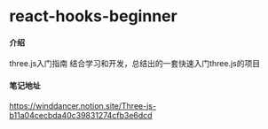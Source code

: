 <!--
 * @Descripttion: Readme
 * @Author: huangjitao
 * @Date: 2021-08-04 20:35:13
 * @Function: 该文件用途描述
-->
# react-hooks-beginner

#### 介绍
three.js入门指南
结合学习和开发，总结出的一套快速入门three.js的项目

#### 笔记地址
https://winddancer.notion.site/Three-js-b11a04cecbda40c39831274cfb3e6dcd

